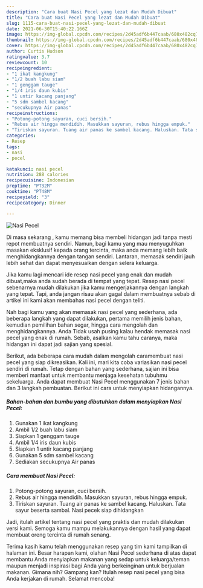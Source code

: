 ```yaml
---
description: "Cara buat Nasi Pecel yang lezat dan Mudah Dibuat"
title: "Cara buat Nasi Pecel yang lezat dan Mudah Dibuat"
slug: 1115-cara-buat-nasi-pecel-yang-lezat-dan-mudah-dibuat
date: 2021-06-30T15:40:22.166Z
image: https://img-global.cpcdn.com/recipes/2d45adf6b447caab/680x482cq70/nasi-pecel-foto-resep-utama.jpg
thumbnail: https://img-global.cpcdn.com/recipes/2d45adf6b447caab/680x482cq70/nasi-pecel-foto-resep-utama.jpg
cover: https://img-global.cpcdn.com/recipes/2d45adf6b447caab/680x482cq70/nasi-pecel-foto-resep-utama.jpg
author: Curtis Hudson
ratingvalue: 3.7
reviewcount: 10
recipeingredient:
- "1 ikat kangkung"
- "1/2 buah labu siam"
- "1 genggam tauge"
- "1/4 iris daun kubis"
- "1 untir kacang panjang"
- "5 sdm sambel kacang"
- "secukupnya Air panas"
recipeinstructions:
- "Potong-potong sayuran, cuci bersih."
- "Rebus air hingga mendidih. Masukkan sayuran, rebus hingga empuk."
- "Tiriskan sayuran. Tuang air panas ke sambel kacang. Haluskan. Tata sayur beserta sambal. Nasi pecek siap dihidangkan"
categories:
- Resep
tags:
- nasi
- pecel

katakunci: nasi pecel 
nutrition: 288 calories
recipecuisine: Indonesian
preptime: "PT32M"
cooktime: "PT48M"
recipeyield: "3"
recipecategory: Dinner

---
```



![Nasi Pecel](https://img-global.cpcdn.com/recipes/2d45adf6b447caab/680x482cq70/nasi-pecel-foto-resep-utama.jpg)

Di masa  sekarang , kamu memang bisa membeli hidangan jadi tanpa mesti repot membuatnya sendiri. Namun, bagi kamu yang mau menyuguhkan masakan eksklusif kepada orang tercinta, maka anda memang lebih baik menghidangkannya dengan tangan sendiri. Lantaran, memasak sendiri jauh lebih sehat dan dapat menyesuaikan dengan selera keluarga.

Jika kamu lagi mencari ide resep nasi pecel yang enak dan mudah dibuat,maka anda sudah berada di tempat yang tepat. Resep nasi pecel  sebenarnya mudah dilakukan jika kamu mengerjakannya dengan langkah yang tepat. Tapi, anda jangan risau akan gagal dalam membuatnya 
sebab di artikel ini kami akan membahas nasi pecel dengan teliti.  



Nah bagi kamu yang akan memasak nasi pecel yang sederhana, ada beberapa langkah yang dapat dilakukan, pertama memilih jenis bahan, kemudian pemilihan bahan segar, hingga cara mengolah dan menghidangkannya. Anda Tidak usah pusing kalau hendak memasak nasi pecel yang enak di rumah. Sebab, asalkan kamu  tahu caranya, maka hidangan ini dapat jadi sajian yang spesial.

Berikut, ada beberapa cara mudah dalam mengolah caramembuat nasi pecel yang siap dikreasikan. Kali ini, mari kita coba variasikan nasi pecel sendiri di rumah. Tetap dengan bahan yang sederhana, sajian ini bisa memberi manfaat untuk membantu menjaga kesehatan tubuhmu sekeluarga. Anda dapat membuat Nasi Pecel menggunakan 7 jenis bahan dan 3 langkah pembuatan. Berikut ini cara untuk menyiapkan hidangannya.

<!--inarticleads1-->

##### Bahan-bahan dan bumbu yang dibutuhkan dalam menyiapkan Nasi Pecel:

1. Gunakan 1 ikat kangkung
1. Ambil 1/2 buah labu siam
1. Siapkan 1 genggam tauge
1. Ambil 1/4 iris daun kubis
1. Siapkan 1 untir kacang panjang
1. Gunakan 5 sdm sambel kacang
1. Sediakan secukupnya Air panas




<!--inarticleads2-->

##### Cara membuat Nasi Pecel:

1. Potong-potong sayuran, cuci bersih.
1. Rebus air hingga mendidih. Masukkan sayuran, rebus hingga empuk.
1. Tiriskan sayuran. Tuang air panas ke sambel kacang. Haluskan. Tata sayur beserta sambal. Nasi pecek siap dihidangkan




Jadi, itulah artikel tentang  nasi pecel  yang praktis dan mudah dilakukan versi kami. Semoga kamu mampu melakukannya dengan hasil yang dapat membuat oreng tercinta di rumah senang. 

Terima kasih kamu telah menggunakan resep yang tim kami tampilkan di halaman ini. Besar harapan kami, olahan  Nasi Pecel sederhana di atas dapat membantu Anda menyiapkan makanan yang sedap untuk keluarga/teman maupun menjadi inspirasi bagi Anda yang berkeinginan untuk berjualan makanan. Gimana nih? Gampang kan? Itulah resep nasi pecel yang bisa Anda kerjakan di rumah. Selamat mencoba!

